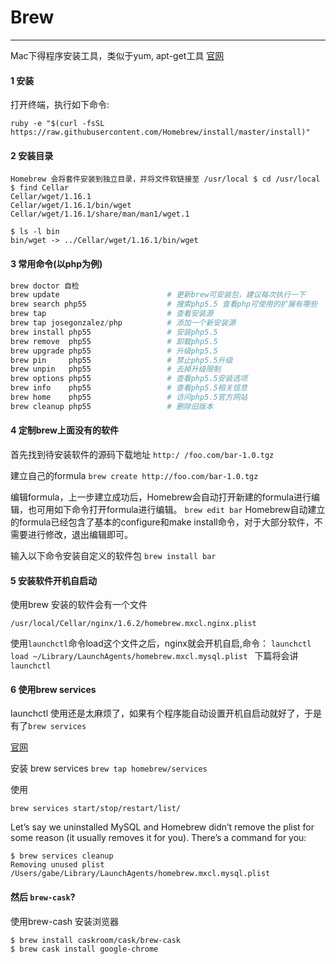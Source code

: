 # Brew

------
Mac下得程序安装工具，类似于yum, apt-get工具  [官网](http://brew.sh/index_zh-cn.html)


#### 1 安装
打开终端，执行如下命令:

```
ruby -e "$(curl -fsSL https://raw.githubusercontent.com/Homebrew/install/master/install)"
```
#### 2 安装目录
```
Homebrew 会将套件安装到独立目录，并将文件软链接至 /usr/local $ cd /usr/local
$ find Cellar
Cellar/wget/1.16.1
Cellar/wget/1.16.1/bin/wget
Cellar/wget/1.16.1/share/man/man1/wget.1

$ ls -l bin
bin/wget -> ../Cellar/wget/1.16.1/bin/wget
```

#### 3 常用命令(以php为例)

```php
brew doctor 自检
brew update                        # 更新brew可安装包，建议每次执行一下
brew search php55                  # 搜索php5.5 查看php可使用的扩展有哪些
brew tap                           # 查看安装源
brew tap josegonzalez/php          # 添加一个新安装源
brew install php55                 # 安装php5.5
brew remove  php55                 # 卸载php5.5
brew upgrade php55                 # 升级php5.5
brew pin     php55                 # 禁止php5.5升级
brew unpin   php55                 # 去掉升级限制
brew options php55                 # 查看php5.5安装选项
brew info    php55                 # 查看php5.5相关信息
brew home    php55                 # 访问php5.5官方网站
brew cleanup php55                 # 删除旧版本

```

#### 4 定制brew上面没有的软件
首先找到待安装软件的源码下载地址
`http:/ /foo.com/bar-1.0.tgz`

建立自己的formula
`brew create http://foo.com/bar-1.0.tgz`

编辑formula，上一步建立成功后，Homebrew会自动打开新建的formula进行编辑，也可用如下命令打开formula进行编辑。
`brew edit bar`
Homebrew自动建立的formula已经包含了基本的configure和make install命令，对于大部分软件，不需要进行修改，退出编辑即可。

输入以下命令安装自定义的软件包
`brew install bar`

#### 5 安装软件开机自启动
使用brew 安装的软件会有一个文件
```
/usr/local/Cellar/nginx/1.6.2/homebrew.mxcl.nginx.plist
```
使用`launchctl`命令load这个文件之后，nginx就会开机自启,命令：
`launchctl load ~/Library/LaunchAgents/homebrew.mxcl.mysql.plist
`
下篇将会讲`launchctl`

#### 6 使用brew services

launchctl 使用还是太麻烦了，如果有个程序能自动设置开机自启动就好了，于是有了`brew services`

[官网](https://robots.thoughtbot.com/starting-and-stopping-background-services-with-homebrew)

安装 brew services
`brew tap homebrew/services
`

使用
```
brew services start/stop/restart/list/
```
Let’s say we uninstalled MySQL and Homebrew didn’t remove the plist for some reason (it usually removes it for you). There’s a command for you:
```
$ brew services cleanup
Removing unused plist /Users/gabe/Library/LaunchAgents/homebrew.mxcl.mysql.plist
```

#### 然后 `brew-cask`?

使用brew-cash 安装浏览器
```
$ brew install caskroom/cask/brew-cask
$ brew cask install google-chrome
```
